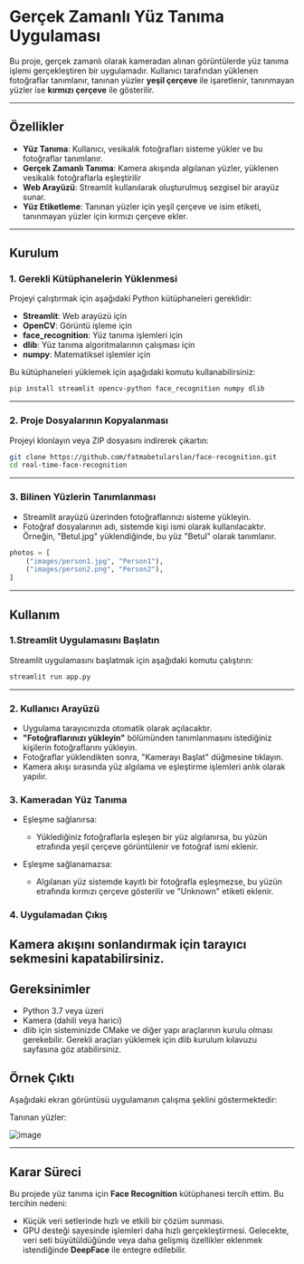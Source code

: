 # Gerçek Zamanlı Yüz Tanıma Uygulaması

Bu proje, gerçek zamanlı olarak kameradan alınan görüntülerde yüz tanıma işlemi gerçekleştiren bir uygulamadır. Kullanıcı tarafından yüklenen fotoğraflar tanımlanır, tanınan yüzler **yeşil çerçeve** ile işaretlenir, tanınmayan yüzler ise **kırmızı çerçeve** ile gösterilir.

---
## Özellikler
- **Yüz Tanıma**: Kullanıcı, vesikalık fotoğrafları sisteme yükler ve bu fotoğraflar tanımlanır.
- **Gerçek Zamanlı Tanıma**: Kamera akışında algılanan yüzler, yüklenen vesikalık fotoğraflarla eşleştirilir
- **Web Arayüzü**: Streamlit kullanılarak oluşturulmuş sezgisel bir arayüz sunar.
- **Yüz Etiketleme**: Tanınan yüzler için yeşil çerçeve ve isim etiketi, tanınmayan yüzler için kırmızı çerçeve ekler.
---
## Kurulum

### 1. Gerekli Kütüphanelerin Yüklenmesi

Projeyi çalıştırmak için aşağıdaki Python kütüphaneleri gereklidir:
- **Streamlit**: Web arayüzü için
- **OpenCV**: Görüntü işleme için
- **face_recognition**: Yüz tanıma işlemleri için
- **dlib**: Yüz tanıma algoritmalarının çalışması için
- **numpy**: Matematiksel işlemler için

Bu kütüphaneleri yüklemek için aşağıdaki komutu kullanabilirsiniz:

```bash
pip install streamlit opencv-python face_recognition numpy dlib
```
---
### 2. Proje Dosyalarının Kopyalanması ###

Projeyi klonlayın veya ZIP dosyasını indirerek çıkartın:

```bash
git clone https://github.com/fatmabetularslan/face-recognition.git
cd real-time-face-recognition

```
---

### 3. Bilinen Yüzlerin Tanımlanması

- Streamlit arayüzü üzerinden fotoğraflarınızı sisteme yükleyin.
- Fotoğraf dosyalarının adı, sistemde kişi ismi olarak kullanılacaktır. Örneğin, "Betul.jpg" yüklendiğinde, bu yüz "Betul" olarak tanımlanır.

```python
photos = [
    ("images/person1.jpg", "Person1"),
    ("images/person2.png", "Person2"),
]
```
---

## Kullanım ##

### 1.Streamlit Uygulamasını Başlatın ###

Streamlit uygulamasını başlatmak için aşağıdaki komutu çalıştırın:

```python
streamlit run app.py

```
---
### 2. Kullanıcı Arayüzü ###

- Uygulama tarayıcınızda otomatik olarak açılacaktır.
- **"Fotoğraflarınızı yükleyin"** bölümünden tanımlanmasını istediğiniz kişilerin  fotoğraflarını yükleyin.
- Fotoğraflar yüklendikten sonra, "Kamerayı Başlat" düğmesine tıklayın.
- Kamera akışı sırasında yüz algılama ve eşleştirme işlemleri anlık olarak yapılır.

### 3. Kameradan Yüz Tanıma ###

- Eşleşme sağlanırsa:
    - Yüklediğiniz  fotoğraflarla eşleşen bir yüz algılanırsa, bu yüzün etrafında yeşil çerçeve görüntülenir ve fotoğraf ismi eklenir.
  
- Eşleşme sağlanamazsa:
    - Algılanan yüz sistemde kayıtlı bir fotoğrafla eşleşmezse, bu yüzün etrafında kırmızı çerçeve gösterilir ve "Unknown" etiketi eklenir.

### 4. Uygulamadan Çıkış ###

Kamera akışını sonlandırmak için tarayıcı sekmesini kapatabilirsiniz.
---
## Gereksinimler ##
- Python 3.7 veya üzeri
- Kamera (dahili veya harici)
- dlib için sisteminizde CMake ve diğer yapı araçlarının kurulu olması gerekebilir. Gerekli araçları yüklemek için dlib kurulum kılavuzu sayfasına göz atabilirsiniz.

## Örnek Çıktı ##
Aşağıdaki ekran görüntüsü uygulamanın çalışma şeklini göstermektedir:

Tanınan yüzler:

![image](https://github.com/user-attachments/assets/2964e36c-0e9c-4700-9240-14e322f8ed5c)

---

## Karar Süreci ##
Bu projede yüz tanıma için **Face Recognition** kütüphanesi tercih ettim. Bu tercihin nedeni:

- Küçük veri setlerinde hızlı ve etkili bir çözüm sunması.
- GPU desteği sayesinde işlemleri daha hızlı gerçekleştirmesi.
Gelecekte, veri seti büyütüldüğünde veya daha gelişmiş özellikler eklenmek istendiğinde **DeepFace** ile entegre edilebilir.
